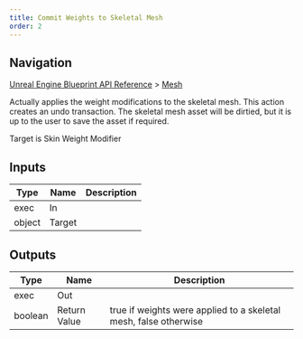 ```yaml
---
title: Commit Weights to Skeletal Mesh
order: 2
---
```

## Navigation

[Unreal Engine Blueprint API Reference](https://dev.epicgames.com/documentation/en-us/unreal-engine/BlueprintAPI) > [Mesh](https://dev.epicgames.com/documentation/en-us/unreal-engine/BlueprintAPI/Mesh)

Actually applies the weight modifications to the skeletal mesh. This action creates an undo transaction.
The skeletal mesh asset will be dirtied, but it is up to the user to save the asset if required.

Target is Skin Weight Modifier

## Inputs

| Type | Name | Description |
| --- | --- | --- |
| exec | In |  |
| object | Target |  |

## Outputs

| Type | Name | Description |
| --- | --- | --- |
| exec | Out |  |
| boolean | Return Value | true if weights were applied to a skeletal mesh, false otherwise |
